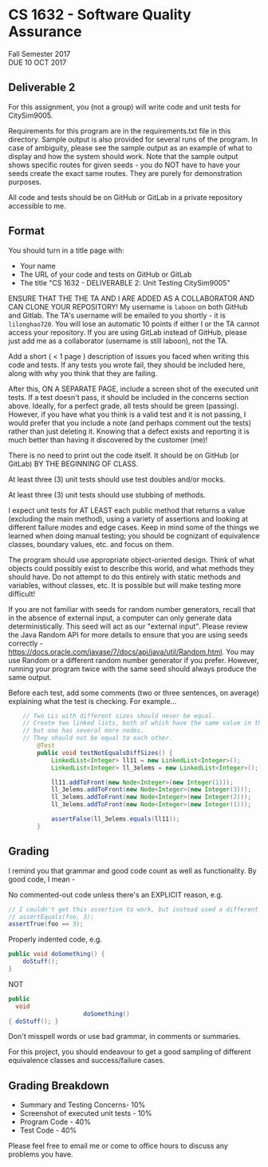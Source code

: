 # CS 1632 - Software Quality Assurance
Fall Semester 2017  
DUE 10 OCT 2017  

## Deliverable 2

For this assignment, you (not a group) will write code and unit tests for CitySim9005.

Requirements for this program are in the requirements.txt file in this directory.  Sample output is also provided for several runs of the program.  In case of ambiguity, please see the sample output as an example of what to display and how the system should work.  Note that the sample output shows specific routes for given seeds - you do NOT have to have your seeds create the exact same routes.  They are purely for demonstration purposes.

All code and tests should be on GitHub or GitLab in a private repository accessible to me.

## Format
You should turn in a title page with:
* Your name
* The URL of your code and tests on GitHub or GitLab
* The title "CS 1632 - DELIVERABLE 2: Unit Testing CitySim9005"

ENSURE THAT THE THE TA AND I ARE ADDED AS A COLLABORATOR AND CAN CLONE YOUR REPOSITORY!  My username is `laboon` on both GitHub and Gitlab.  The TA's username will be emailed to you shortly - it is `lilonghao720`.  You will lose an automatic 10 points if either I or the TA cannot access your repository.  If you are using GitLab instead of GitHub, please just add me as a collaborator (username is still laboon), not the TA.

Add a short ( < 1 page ) description of issues you faced when writing this code and tests.  If any tests you wrote fail, they should be included here, along with why you think that they are failing.

After this, ON A SEPARATE PAGE, include a screen shot of the executed unit tests.    If a test doesn't pass, it should be included in the concerns section above.  Ideally, for a perfect grade, all tests should be green (passing).  However, if you have what you think is a valid test and it is not passing, I would prefer that you include a note (and perhaps comment out the tests) rather than just deleting it.  Knowing that a defect exists and reporting it is much better than having it discovered by the customer (me)!

There is no need to print out the code itself.  It should be on GitHub (or GitLab) BY THE BEGINNING OF CLASS.

At least three (3) unit tests should use test doubles and/or mocks.

At least three (3) unit tests should use stubbing of methods.

I expect unit tests for AT LEAST each public method that returns a value (excluding the main method), using a variety of assertions and looking at different failure modes and edge cases.  Keep in mind some of the things we learned when doing manual testing; you should be cognizant of equivalence classes, boundary values, etc. and focus on them.

The program should use appropriate object-oriented design.  Think of what objects could possibly exist to describe this world, and what methods they should have.  Do not attempt to do this entirely with static methods and variables, without classes, etc.  It is possible but will make testing more difficult!

If you are not familiar with seeds for random number generators, recall that in the absence of external input, a computer can only generate data deterministically.  This seed will act as our "external input".  Please review the Java Random API for more details to ensure that you are using seeds correctly - https://docs.oracle.com/javase/7/docs/api/java/util/Random.html.  You may use Random or a different random number generator if you prefer.  However, running your program twice with the same seed should always produce the same output.

Before each test, add some comments (two or three sentences, on average) explaining what the test is checking.  For example...

```java
	// Two LLs with different sizes should never be equal.
	// Create two linked lists, both of which have the same value in the initial node,
	// but one has several more nodes. 
	// They should not be equal to each other.
		@Test
		public void testNotEqualsDiffSizes() {
			LinkedList<Integer> ll11 = new LinkedList<Integer>();
			LinkedList<Integer> ll_3elems = new LinkedList<Integer>();

			ll11.addToFront(new Node<Integer>(new Integer(1)));
			ll_3elems.addToFront(new Node<Integer>(new Integer(3)));
			ll_3elems.addToFront(new Node<Integer>(new Integer(2)));
			ll_3elems.addToFront(new Node<Integer>(new Integer(1)));

			assertFalse(ll_3elems.equals(ll11));
		}
```

## Grading
I remind you that grammar and good code count as well as functionality.  By good code, I mean -

No commented-out code unless there's an EXPLICIT reason, e.g.
```java
// I couldn't get this assertion to work, but instead used a different assertion, below
// assertEquals(foo, 3);
assertTrue(foo == 3);
```

Properly indented code, e.g.
```java
public void doSomething() {
    doStuff();
}
```
NOT
```java
public
  void
                     doSomething()
{ doStuff(); }
```

Don't misspell words or use bad grammar, in comments or summaries.

For this project, you should endeavour to get a good sampling of different equivalence classes and success/failure cases.

## Grading Breakdown
* Summary and Testing Concerns- 10%
* Screenshot of executed unit tests - 10%
* Program Code - 40%
* Test Code - 40%

Please feel free to email me or come to office hours to discuss any problems you have. 
 
